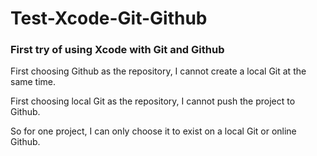 # Test-Xcode-Git-Github
### First try of using Xcode with Git and Github<br>

First choosing Github as the repository, I cannot create a local Git at the same time.

First choosing local Git as the repository, I cannot push the project to Github.

So for one project, I can only choose it to exist on a local Git or online Github.

